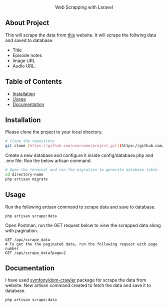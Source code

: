 <p align="center">Web Scrapping with Laravel</p>

## About Project

This will scrape the data from [this](https://jameelcast.pinecast.co/) website. It will scrape the follwing data and saved to database.
- Title
- Episode notes
- Image URL
- Audio URL.

## Table of Contents
- [Installation](#installation)
- [Usage](#usage)
- [Documentation](#documentation)

## Installation

Please clone the project to your local directory.

```bash
# Clone the repository
git clone [https://github.com/username/project.git](https://github.com/kiranmk1000/bmuse_scrapper_app.git)
```
Create a new database and configure it inside config/database.php and .env file. Run the below artisan command.

```bash
# Open the terminal and run the migration to generate database table.
cd directory-name
php artisan migrate
```
## Usage

Run the following artisan command to scrape data and save to database.
```
php artisan scrape:data
```
Open Postman, run the GET request below to view the scrapped data along with pagination. 
```
GET /api/scrape_data
# To get the the paginated data, run the following request with page number
GET /api/scrape_data?page=2
```
## Documentation

I have used [symfony/dom-crawler](https://packagist.org/packages/symfony/dom-crawler) package for scrape the data from website.
New artisan command created to fetch the data and save it to database.
```
php artisan scrape:data
```
